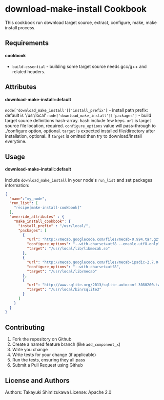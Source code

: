 download-make-install Cookbook
===============================

This cookbook run download target source, extract, configure, make, make install process.

Requirements
------------

#### cookbook
- `build-essential` - building some target source needs gcc/g++ and related headers.

Attributes
----------

#### download-make-install::default

`node['download_make_install']['install_prefix']` - install path prefix: default is '/usr/local'
`node['download_make_install']['packages']` - build target source definitions hash-array. hash include few keys. `url` is target source file location, required. `configure_options` value will pass-through to ./configure option, optional. `target` is expected installed file/directory after installation, optional. if `target` is omitted then try to download/install everytime.

Usage
-----
#### download-make-install::default

Include `download_make_install` in your node's `run_list` and set packages information:

```json
{
  "name":"my_node",
  "run_list": [
    "recipe[make-install-cookbook]"
  ],
  "override_attributes" : {
    "make_install_cookbook": {
      "install_prefix" : "/usr/local/",
      "packages": [
        {
          "url": "http://mecab.googlecode.com/files/mecab-0.994.tar.gz",
          "configure_options": "--with-charset=utf8 --enable-utf8-only",
          "target": "/usr/local/lib/libmecab.so"
        },
        {
          "url": "http://mecab.googlecode.com/files/mecab-ipadic-2.7.0-20070801.tar.gz",
          "configure_options": "--with-charset=utf8",
          "target": "/usr/local/lib/mecab"
        },
        {
          "url": "http://www.sqlite.org/2013/sqlite-autoconf-3080200.tar.gz",
          "target": "/usr/local/bin/sqlite3"
        }
      ]
    }
  }
}
```

Contributing
------------

1. Fork the repository on Github
2. Create a named feature branch (like `add_component_x`)
3. Write you change
4. Write tests for your change (if applicable)
5. Run the tests, ensuring they all pass
6. Submit a Pull Request using Github

License and Authors
-------------------
Authors: Takayuki Shimizukawa
License: Apache 2.0
